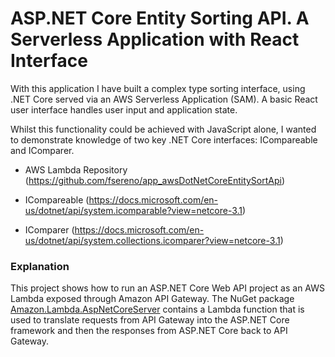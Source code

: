 # ASP.NET Core Entity Sorting API. A Serverless Application with React Interface

With this application I have built a complex type sorting interface, using .NET Core served via an AWS Serverless Application (SAM). A basic React user interface handles user input and application state.

Whilst this functionality could be achieved with JavaScript alone, I wanted to demonstrate knowledge of two key .NET Core interfaces: ICompareable and IComparer.

- AWS Lambda Repository (https://github.com/fsereno/app_awsDotNetCoreEntitySortApi)

- ICompareable (https://docs.microsoft.com/en-us/dotnet/api/system.icomparable?view=netcore-3.1)

- IComparer (https://docs.microsoft.com/en-us/dotnet/api/system.collections.icomparer?view=netcore-3.1)

### Explanation ###

This project shows how to run an ASP.NET Core Web API project as an AWS Lambda exposed through Amazon API Gateway. The NuGet package [Amazon.Lambda.AspNetCoreServer](https://www.nuget.org/packages/Amazon.Lambda.AspNetCoreServer) contains a Lambda function that is used to translate requests from API Gateway into the ASP.NET Core framework and then the responses from ASP.NET Core back to API Gateway.
